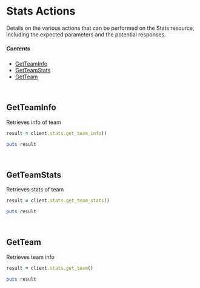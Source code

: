 # Stats Actions

Details on the various actions that can be performed on the Stats resource, including the expected parameters and the potential responses.

##### Contents

*   [GetTeamInfo](#getteaminfo)
*   [GetTeamStats](#getteamstats)
*   [GetTeam](#getteam)

<br/>

## GetTeamInfo

Retrieves info of team

```ruby
result = client.stats.get_team_info()

puts result
```

<br/>

## GetTeamStats

Retrieves stats of team

```ruby
result = client.stats.get_team_stats()

puts result
```

<br/>

## GetTeam

Retrieves team info

```ruby
result = client.stats.get_team()

puts result
```
